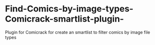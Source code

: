# Find-Comics-by-image-types-Comicrack-smartlist-plugin-
Plugin for Comicrack for create an smartlist to filter comics by image file types
